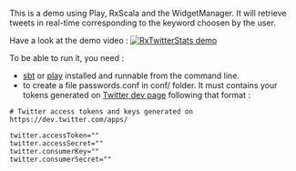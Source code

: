 This is a demo using Play, RxScala and the WidgetManager.
It will retrieve tweets in real-time corresponding to the keyword choosen by the user.

Have a look at the demo video :
[![RxTwitterStats demo](http://img.youtube.com/vi/G70KP-A3AT8/1.jpg)](http://www.youtube.com/watch?v=G70KP-A3AT8)

To be able to run it, you need :

- [sbt](http://www.scala-sbt.org/0.13.2/docs/Getting-Started/Setup.html) or [play](http://www.playframework.com/documentation/2.0/Installing) installed and runnable from the command line.
- to create a file passwords.conf in conf/ folder. It must contains your tokens generated on [Twitter dev page](https://dev.twitter.com/apps) following that format :

```
# Twitter access tokens and keys generated on https://dev.twitter.com/apps/

twitter.accessToken=""
twitter.accessSecret=""
twitter.consumerKey=""
twitter.consumerSecret=""
```

